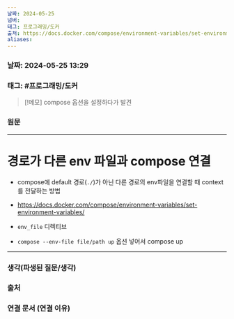 ```yaml
---
날짜: 2024-05-25
넘버: 
태그: 프로그래밍/도커
출처: https://docs.docker.com/compose/environment-variables/set-environment-variables/
aliases:
---
```

### 날짜:  2024-05-25 13:29

### 태그: #프로그래밍/도커 

>[!메모]
> compose 옵션을 설정하다가 발견

### 원문
---
# 경로가 다른 env 파일과 compose 연결
- compose에 default 경로(`./`)가 아닌 다른 경로의 env파일을 연결할 때 context를 전달하는 방법
- https://docs.docker.com/compose/environment-variables/set-environment-variables/

- `env_file` 디렉티브
- `compose --env-file file/path up` 옵션 넣어서 compose up

---
### 생각(파생된 질문/생각)

### 출처

### 연결 문서 (연결 이유)
